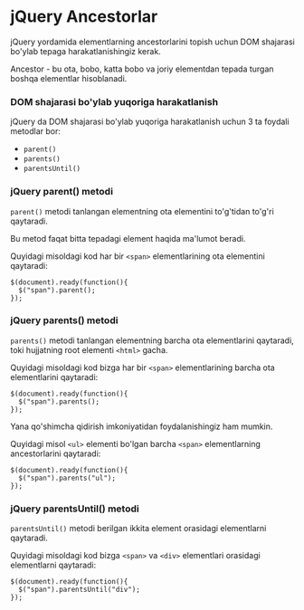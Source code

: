 # jQuery Ancestorlar

jQuery yordamida elementlarning ancestorlarini topish uchun DOM shajarasi bo'ylab tepaga harakatlanishingiz kerak.

Ancestor - bu ota, bobo, katta bobo va joriy elementdan tepada turgan boshqa elementlar hisoblanadi.

### DOM shajarasi bo'ylab yuqoriga harakatlanish <a href="#dom-da-tepaga-harakatlanish" id="dom-da-tepaga-harakatlanish"></a>

jQuery da DOM shajarasi bo'ylab yuqoriga harakatlanish uchun 3 ta foydali metodlar bor:

* `parent()`
* `parents()`
* `parentsUntil()`

### jQuery parent() metodi <a href="#jquery-parent-metodi" id="jquery-parent-metodi"></a>

`parent()` metodi tanlangan elementning ota elementini to'g'tidan to'g'ri qaytaradi.

Bu metod faqat bitta tepadagi element haqida ma'lumot beradi.

Quyidagi misoldagi kod har bir `<span>` elementlarining ota elementini qaytaradi:

```
$(document).ready(function(){
  $("span").parent();
}); 
```

### jQuery parents() metodi <a href="#jquery-parents-metodi" id="jquery-parents-metodi"></a>

`parents()` metodi tanlangan elementning barcha ota elementlarini qaytaradi, toki hujjatning root elementi `<html>` gacha.

Quyidagi misoldagi kod bizga har bir `<span>` elementlarining barcha ota elementlarini qaytaradi:

```
$(document).ready(function(){
  $("span").parents();
}); 
```

Yana qo'shimcha qidirish imkoniyatidan foydalanishingiz ham mumkin.

Quyidagi misol `<ul>` elementi bo'lgan barcha `<span>` elementlarning ancestorlarini qaytaradi:

```
$(document).ready(function(){
  $("span").parents("ul");
}); 
```

### jQuery parentsUntil() metodi <a href="#jquery-parentsuntil-metodi" id="jquery-parentsuntil-metodi"></a>

`parentsUntil()` metodi berilgan ikkita element orasidagi elementlarni qaytaradi.

Quyidagi misoldagi kod bizga `<span>` va `<div>` elementlari orasidagi elementlarni qaytaradi:

```
$(document).ready(function(){
  $("span").parentsUntil("div");
}); 
```

